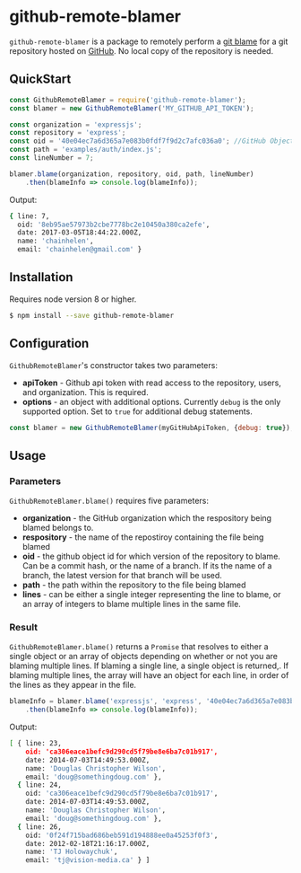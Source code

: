 # github-remote-blamer

`github-remote-blamer` is a package to remotely perform a [git blame](https://git-scm.com/docs/git-blame) for a git 
repository hosted on [GitHub](github.com). No local copy of the repository is needed.

## QuickStart

```javascript
const GithubRemoteBlamer = require('github-remote-blamer');
const blamer = new GithubRemoteBlamer('MY_GITHUB_API_TOKEN');

const organization = 'expressjs';
const repository = 'express';
const oid = '40e04ec7a6d365a7e083b0fdf7f9d2c7afc036a0'; //GitHub Object ID; can be commit hash or branch name.
const path = 'examples/auth/index.js';
const lineNumber = 7;

blamer.blame(organization, repository, oid, path, lineNumber)
    .then(blameInfo => console.log(blameInfo));
```
Output:
```sh
{ line: 7,
  oid: '8eb95ae57973b2cbe7778bc2e10450a380ca2efe',
  date: 2017-03-05T18:44:22.000Z,
  name: 'chainhelen',
  email: 'chainhelen@gmail.com' }
```


## Installation

Requires node version 8 or higher.

```sh
$ npm install --save github-remote-blamer
```

## Configuration

`GithubRemoteBlamer`'s constructor takes two parameters:
* **apiToken** - Github api token with read access to the repository, users, and organization. This is required.
* **options** - an object with additional options. Currently `debug` is the only supported option. Set to `true` for 
additional debug statements.

```javascript
const blamer = new GithubRemoteBlamer(myGitHubApiToken, {debug: true});
```

## Usage

### Parameters

`GithubRemoteBlamer.blame()` requires five parameters:
* **organization** - the GitHub organization which the respository being blamed belongs to.
* **respository** - the name of the repostiroy containing the file being blamed
* **oid** - the github object id for which version of the repository to blame. Can be a commit hash, or the name of a branch. 
If its the name of a branch, the latest version for that branch will be used.
* **path** - the path within the repository to the file being blamed
* **lines** - can be either a single integer representing the line to blame, or an array of integers to blame multiple lines
in the same file.

### Result

`GithubRemoteBlamer.blame()` returns a `Promise` that resolves to either a single object or an array of objects depending 
on whether or not you are blaming multiple lines. If blaming a single line, a single object is returned,. If blaming multiple
lines, the array will have an object for each line, in order of the lines as they appear in the file.

```javascript
blameInfo = blamer.blame('expressjs', 'express', '40e04ec7a6d365a7e083b0fdf7f9d2c7afc036a0', 'examples/auth/index.js', [23,24,26])
    .then(blameInfo => console.log(blameInfo));
```
Output:
```sh
[ { line: 23,
    oid: 'ca306eace1befc9d290cd5f79be8e6ba7c01b917',
    date: 2014-07-03T14:49:53.000Z,
    name: 'Douglas Christopher Wilson',
    email: 'doug@somethingdoug.com' },
  { line: 24,
    oid: 'ca306eace1befc9d290cd5f79be8e6ba7c01b917',
    date: 2014-07-03T14:49:53.000Z,
    name: 'Douglas Christopher Wilson',
    email: 'doug@somethingdoug.com' },
  { line: 26,
    oid: '0f24f715bad686beb591d194888ee0a45253f0f3',
    date: 2012-02-18T21:16:17.000Z,
    name: 'TJ Holowaychuk',
    email: 'tj@vision-media.ca' } ]
```
